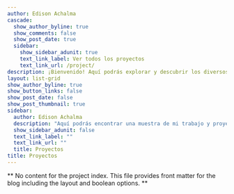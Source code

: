 ```yaml
---
author: Edison Achalma
cascade:
  show_author_byline: true
  show_comments: false
  show_post_date: true
  sidebar:
    show_sidebar_adunit: true
    text_link_label: Ver todos los proyectos
    text_link_url: /project/
description: ¡Bienvenido! Aquí podrás explorar y descubrir los diversos proyectos que he llevado a cabo, desde desarrollos de software hasta investigaciones académicas.
layout: list-grid
show_author_byline: true
show_button_links: false
show_post_date: false
show_post_thumbnail: true
sidebar:
  author: Edison Achalma
  description: "Aquí podrás encontrar una muestra de mi trabajo y proyectos en los que he estado trabajando. Desde aplicaciones web hasta proyectos de investigación, podrás ver mi experiencia y habilidades en acción. ¡Espero que disfrutes explorando mis proyectos tanto como yo disfruté creándolos!"
  show_sidebar_adunit: false
  text_link_label: ""
  text_link_url: ""
  title: Proyectos
title: Proyectos
---
```


** No content for the project index. This file provides front matter for the blog including the layout and boolean options. **
